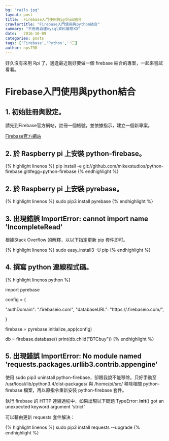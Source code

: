```yaml
---
bg: "rails.jpg"
layout: post
title:  Firebase入門使用與python結合
crawlertitle: "Firebase入門使用與python結合"
summary: "不用再自建mysql資料庫惹XD"
date:   2016-10-09
categories: posts
tags: ['Firebase','Python',''ㄈ]
author: nps798
---
```


好久沒有來用 Rpi 了，適逢最近剛好要做一個 firebase 結合的專案，一起來嘗試看看。

# Firebase入門使用與python結合
  

## 1. 初始註冊與設定。

請先到Firebase官方網站，註冊一個帳號，並依據指示，建立一個新專案。

[Firebase官方網站](https://www.firebase.com/)

## 2. 於 Raspberry pi 上安裝 python-firebase。

{% highlight linenos %}
pip install -e git://github.com/mikexstudios/python-firebase.git#egg=python-firebase
{% endhighlight %}


## 2. 於 Raspberry pi 上安裝 pyrebase。


{% highlight linenos %}
sudo pip3 install pyrebase
{% endhighlight %}


## 3. 出現錯誤 ImportError: cannot import name 'IncompleteRead'

根據Stack Overflow 的解釋，以以下指定更新 pip 套件即可。

{% highlight linenos %}
sudo easy_install3 -U pip
{% endhighlight %}


## 4. 撰寫 python 連線程式碼。

{% highlight linenos python %}

import pyrebase

config = {

  "authDomain": "<APPNAME>.firebaseio.com",
  "databaseURL": "https://<APPNAME>.firebaseio.com/",

}

firebase = pyrebase.initialize_app(config)

db = firebase.database()
print(db.child("BTCbuy"))
{% endhighlight %}

## 5. 出現錯誤 ImportError: No module named 'requests.packages.urllib3.contrib.appengine'

使用 sudo pip3 uninstall python-firebase，卻跟我說不能移除。只好手動至 /usr/local/lib/python3.4/dist-packages/ 與 /home/pi/src/ 移除相關 python-firebase 檔案，再以原指令重新安裝 python-firebase 套件。

執行 firebase 的 HTTP 連線過程中，如果出現以下問題
TypeError: __init__() got an unexpected keyword argument 'strict'

可以藉由更新 requests 套件解決：

{% highlight linenos %}
sudo pip3 install requests --upgrade
{% endhighlight %}
